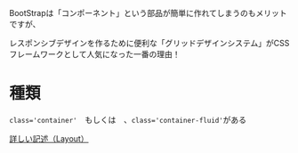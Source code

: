 BootStrapは「コンポーネント」という部品が簡単に作れてしまうのもメリットですが、

レスポンシブデザインを作るために便利な「グリッドデザインシステム」がCSSフレームワークとして人気になった一番の理由！

# 種類

`class='container'`　もしくは　、`class='container-fluid'`がある

[詳しい記述（Layout）](https://getbootstrap.jp/docs/5.0/layout/grid/)

